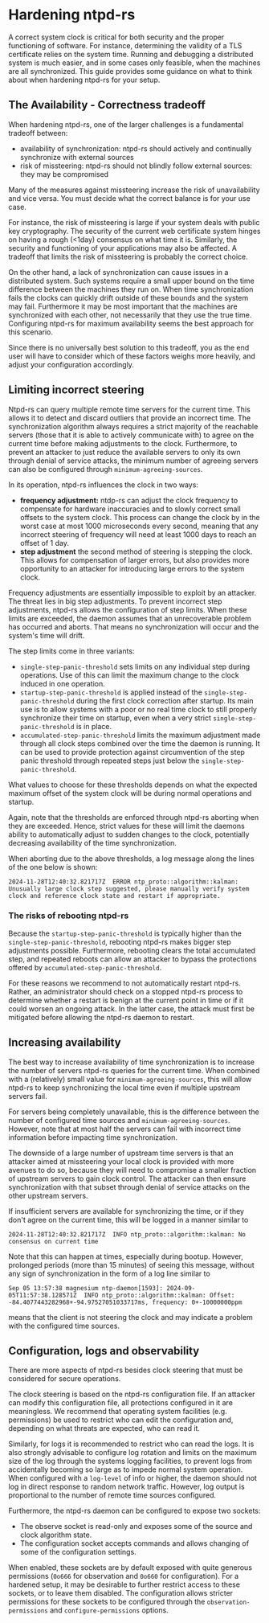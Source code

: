 # Hardening ntpd-rs

A correct system clock is critical for both security and the proper functioning of software. For instance, determining the validity of a TLS certificate relies on the system time. Running and debugging a distributed system is much easier, and in some cases only feasible, when the machines are all synchronized. This guide provides some guidance on what to think about when hardening ntpd-rs for your setup.

## The Availability - Correctness tradeoff

When hardening ntpd-rs, one of the larger challenges is a fundamental tradeoff between:

- availability of synchronization: ntpd-rs should actively and continually synchronize with external sources
- risk of missteering: ntpd-rs should not blindly follow external sources: they may be compromised

Many of the measures against missteering increase the risk of unavailability and vice versa. You must decide what the correct balance is for your use case.

For instance, the risk of missteering is large if your system deals with public key cryptography. The security of the current web certificate system hinges on having a rough (<1day) consensus on what time it is. Similarly, the security and functioning of your applications may also be affected. A tradeoff that limits the risk of missteering is probably the correct choice.

On the other hand, a lack of synchronization can cause issues in a distributed system. Such systems require a small upper bound on the time difference between the machines they run on. When time synchronization fails the clocks can quickly drift outside of these bounds and the system may fail. Furthermore it may be most important that the machines are synchronized with each other, not necessarily that they use the true time. Configuring ntpd-rs for maximum availability seems the best approach for this scenario.

Since there is no universally best solution to this tradeoff, you as the end user will have to consider which of these factors weighs more heavily, and adjust your configuration accordingly.

## Limiting incorrect steering

Ntpd-rs can query multiple remote time servers for the current time. This allows it to detect and discard outliers that provide an incorrect time. The synchronization algorithm always requires a strict majority of the reachable servers (those that it is able to actively communicate with) to agree on the current time before making adjustments to the clock. Furthermore, to prevent an attacker to just reduce the available servers to only its own through denial of service attacks, the minimum number of agreeing servers can also be configured through `minimum-agreeing-sources`.

In its operation, ntpd-rs influences the clock in two ways:

* **frequency adjustment:** ntdp-rs can adjust the clock frequency to compensate for hardware inaccuracies and to slowly correct small offsets to the system clock. This process can change the clock by in the worst case at most $1000$ microseconds every second, meaning that any incorrect steering of frequency will need at least 1000 days to reach an offset of 1 day.
* **step adjustment** the second method of steering is stepping the clock. This allows for compensation of larger errors, but also provides more opportunity to an attacker for introducing large errors to the system clock.

Frequency adjustments are essentially impossible to exploit by an attacker. The threat lies in big step adjustments. To prevent incorrect step adjustments, ntpd-rs allows the configuration of step limits. When these limits are exceeded, the daemon assumes that an unrecoverable problem has occurred and aborts. That means no synchronization will occur and the system's time will drift.

The step limits come in three variants:

- `single-step-panic-threshold` sets limits on any individual step during operations. Use of this can limit the maximum change to the clock induced in one operation.
- `startup-step-panic-threshold` is applied instead of the `single-step-panic-threshold` during the first clock correction after startup. Its main use is to allow systems with a poor or no real time clock to still properly synchronize their time on startup, even when a very strict `single-step-panic-threshold` is in place.
- `accumulated-step-panic-threshold` limits the maximum adjustment made through all clock steps combined over the time the daemon is running. It can be used to provide protection against circumvention of the step panic threshold through repeated steps just below the `single-step-panic-threshold`.

What values to choose for these thresholds depends on what the expected maximum offset of the system clock will be during normal operations and startup.

Again, note that the thresholds are enforced through ntpd-rs aborting when they are exceeded. Hence, strict values for these will limit the daemons ability to automatically adjust to sudden changes to the clock, potentially decreasing availability of the time synchronization.

When aborting due to the above thresholds, a log message along the lines of the one below is shown:
```
2024-11-28T12:40:32.821717Z  ERROR ntp_proto::algorithm::kalman: Unusually large clock step suggested, please manually verify system clock and reference clock state and restart if appropriate.
```

### The risks of rebooting ntpd-rs

Because the `startup-step-panic-threshold` is typically higher than the `single-step-panic-threshold`, rebooting ntpd-rs makes bigger step adjustments possible. Furthermore, rebooting clears the total accumulated step, and repeated reboots can allow an attacker to bypass the protections offered by `accumulated-step-panic-threshold`.

For these reasons we recommend to not automatically restart ntpd-rs. Rather, an administrator should check on a stopped ntpd-rs process to determine whether a restart is benign at the current point in time or if it could worsen an ongoing attack. In the latter case, the attack must first be mitigated before allowing the ntpd-rs daemon to restart.

## Increasing availability

The best way to increase availability of time synchronization is to increase the number of servers ntpd-rs queries for the current time. When combined with a (relatively) small value for `minimum-agreeing-sources`, this will allow ntpd-rs to keep synchronizing the local time even if multiple upstream servers fail.

For servers being completely unavailable, this is the difference between the number of configured time sources and `minimum-agreeing-sources`. However, note that at most half the servers can fail with incorrect time information before impacting time synchronization.

The downside of a large number of upstream time servers is that an attacker aimed at missteering your local clock is provided with more avenues to do so, because they will need to compromise a smaller fraction of upstream servers to gain clock control. The attacker can then ensure synchronization with that subset through denial of service attacks on the other upstream servers.

If insufficient servers are available for synchronizing the time, or if they don't agree on the current time, this will be logged in a manner similar to
```
2024-11-28T12:40:32.821717Z  INFO ntp_proto::algorithm::kalman: No consensus on current time
```
Note that this can happen at times, especially during bootup. However, prolonged periods (more than 15 minutes) of seeing this message, without any sign of synchronization in the form of a log line similar to
```
Sep 05 13:57:38 magnesium ntp-daemon[1593]: 2024-09-05T11:57:38.128571Z  INFO ntp_proto::algorithm::kalman: Offset: -84.4077443282968+-94.97527051033717ms, frequency: 0+-10000000ppm
```
means that the client is not steering the clock and may indicate a problem with the configured time sources.

## Configuration, logs and observability

There are more aspects of ntpd-rs besides clock steering that must be considered for secure operations.

The clock steering is based on the ntpd-rs configuration file. If an attacker can modify this configuration file, all protections configured in it are meaningless. We recommend that operating system facilities (e.g. permissions) be used to restrict who can edit the configuration and, depending on what threats are expected, who can read it.

Similarly, for logs it is recommended to restrict who can read the logs. It is also strongly advisable to configure log rotation and limits on the maximum size of the log through the systems logging facilities, to prevent logs from accidentally becoming so large as to impede normal system operation. When configured with a `log-level` of info or higher, the daemon should not log in direct response to random network traffic. However, log output is proportional to the number of remote time sources configured.

Furthermore, the ntpd-rs daemon can be configured to expose two sockets:
- The observe socket is read-only and exposes some of the source and clock
  algorithm state.
- The configuration socket accepts commands and allows changing of some of the
  configuration settings.

When enabled, these sockets are by default exposed with quite generous
permissions (`0o666` for observation and `0o660` for configuration). For a hardened setup, it may be desirable to further restrict access to these sockets, or to leave them disabled. The configuration allows stricter permissions for these sockets to be configured through the `observation-permissions` and `configure-permissions` options.
